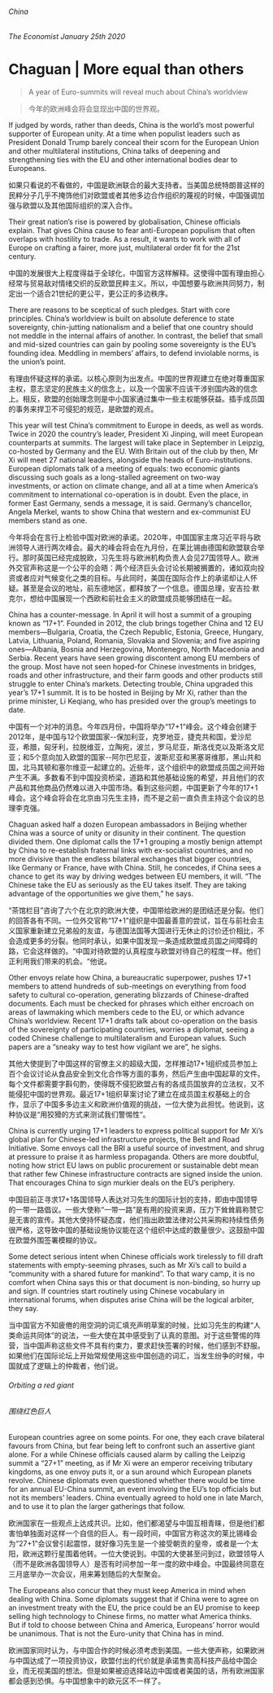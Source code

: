 ######  China
######  The Economist January 25th 2020
# Chaguan | More equal than others

> A year of Euro-summits will reveal much about China’s worldview

> 今年的欧洲峰会将会显现出中国的世界观。

If judged by words, rather than deeds, China is the world’s most powerful supporter of European unity. At a time when populist leaders such as President Donald Trump barely conceal their scorn for the European Union and other multilateral institutions, China talks of deepening and strengthening ties with the EU and other international bodies dear to Europeans.

如果只看说的不看做的，中国是欧洲联合的最大支持者。当美国总统特朗普这样的民粹分子几乎不掩饰他们对欧盟或者其他多边合作组织的蔑视的时候，中国强调加强与欧盟以及其他国际组织的深入合作。

Their great nation’s rise is powered by globalisation, Chinese officials explain. That gives China cause to fear anti-European populism that often overlaps with hostility to trade. As a result, it wants to work with all of Europe on crafting a fairer, more just, multilateral order fit for the 21st century.

中国的发展很大上程度得益于全球化，中国官方这样解释。这使得中国有理由担心经常与贸易敌对情绪交织的反欧盟民粹主义。所以，中国想要与欧洲共同努力，制定出一个适合21世纪的更公平，更公正的多边秩序。

There are reasons to be sceptical of such pledges. Start with core principles. China’s worldview is built on absolute deference to state sovereignty, chin-jutting nationalism and a belief that one country should not meddle in the internal affairs of another. In contrast, the belief that small and mid-sized countries can gain by pooling some sovereignty is the EU’s founding idea. Meddling in members’ affairs, to defend inviolable norms, is the union’s point.

有理由怀疑这样的承诺。以核心原则为出发点。中国的世界观建立在绝对尊重国家主权，意志坚定的民族主义的信念上，以及一个国家不应该干涉别国内政的信念上。相反，欧盟的创始理念则是中小国家通过集中一些主权能够获益。插手成员国的事务来捍卫不可侵犯的规范，是欧盟的观点。

This year will test China’s commitment to Europe in deeds, as well as words. Twice in 2020 the country’s leader, President Xi Jinping, will meet European counterparts at summits. The largest will take place in September in Leipzig, co-hosted by Germany and the EU. With Britain out of the club by then, Mr Xi will meet 27 national leaders, alongside the heads of Euro-institutions. European diplomats talk of a meeting of equals: two economic giants discussing such goals as a long-stalled agreement on two-way investments, or action on climate change, and all at a time when America’s commitment to international co-operation is in doubt. Even the place, in former East Germany, sends a message, it is said. Germany’s chancellor, Angela Merkel, wants to show China that western and ex-communist EU members stand as one.

今年将会在言行上检验中国对欧洲的承诺。2020年，中国国家主席习近平将与欧洲领导人进行两次峰会。最大的峰会将会在九月份，在莱比锡由德国和欧盟联合举行。那时英国已经完成脱欧，习先生将与欧洲机构负责人会见27国领导人。欧洲外交官声称这是一个公平的会晤：两个经济巨头会讨论长期被搁置的，诸如双向投资或者应对气候变化之类的目标。与此同时，美国在国际合作上的承诺却让人怀疑。甚至是会议的地址，前东德地区，都释放了一个信息。德国总理，安吉拉·默克尔，想给中国展现一个西欧和前社会主义的欧盟成员能够团结在一起。

China has a counter-message. In April it will host a summit of a grouping known as “17+1”. Founded in 2012, the club brings together China and 12 EU members—Bulgaria, Croatia, the Czech Republic, Estonia, Greece, Hungary, Latvia, Lithuania, Poland, Romania, Slovakia and Slovenia; and five aspiring ones—Albania, Bosnia and Herzegovina, Montenegro, North Macedonia and Serbia. Recent years have seen growing discontent among EU members of the group. Most have not seen hoped-for Chinese investments in bridges, roads and other infrastructure, and their farm goods and other products still struggle to enter China’s markets. Detecting trouble, China upgraded this year’s 17+1 summit. It is to be hosted in Beijing by Mr Xi, rather than the prime minister, Li Keqiang, who has presided over the group’s meetings to date.

中国有一个对冲的消息。今年四月份，中国将举办“17+1”峰会。这个峰会创建于2012年，是中国与12个欧盟国家--保加利亚，克罗地亚，捷克共和国，爱沙尼亚，希腊，匈牙利，拉脱维亚，立陶宛，波兰，罗马尼亚，斯洛伐克以及斯洛文尼亚；和5个意向加入欧盟的国家--阿尔巴尼亚，波斯尼亚和黑塞哥维那，黑山共和国，北马其顿和塞尔维亚一起建立的。近些年，这个组织中的欧盟成员国之间开始产生不满。多数看不到中国投资桥梁，道路和其他基础设施的希望，并且他们的农产品和其他商品仍然难以进入中国市场。看到这些问题，中国更新了今年的17+1峰会。这个峰会将会在北京由习先生主持，而不是之前一直负责主持这个会议的总理李克强。

Chaguan asked half a dozen European ambassadors in Beijing whether China was a source of unity or disunity in their continent. The question divided them. One diplomat calls the 17+1 grouping a mostly benign attempt by China to re-establish fraternal links with ex-socialist countries, and no more divisive than the endless bilateral exchanges that bigger countries, like Germany or France, have with China. Still, he concedes, if China sees a chance to get its way by driving wedges between EU members, it will. “The Chinese take the EU as seriously as the EU takes itself. They are taking advantage of the opportunities we give them,” he says.

“茶馆栏目”咨询了六个在北京的欧洲大使，中国带给欧洲的是团结还是分裂。他们的回答各有不同。一位外交官称“17+1”组织是中国最善意的尝试，旨在与前社会主义国家重新建立兄弟般的友谊，与德国法国等大国进行无休止的讨价还价相比，不会造成更多的分裂。他同时承认，如果中国发现一条造成欧盟成员国之间障碍的路，它会这样做的。“中国对待欧盟的认真程度与欧盟对待自己的程度一样。他们正利用我们带来的机会。“他说。

Other envoys relate how China, a bureaucratic superpower, pushes 17+1 members to attend hundreds of sub-meetings on everything from food safety to cultural co-operation, generating blizzards of Chinese-drafted documents. Each must be checked for phrases which either encroach on areas of lawmaking which members cede to the EU, or which advance China’s worldview. Recent 17+1 drafts talk about co-operation on the basis of the sovereignty of participating countries, worries a diplomat, seeing a coded Chinese challenge to multilateralism and European values. Such papers are a “sneaky way to test how vigilant we are”, he sighs.

其他大使提到了中国这样的官僚主义的超级大国，怎样推动17+1组织成员参加上百个会议讨论从食品安全到文化合作等方面的事务，然后产生由中国起草的文件。每个文件都需要字斟句酌，使得既不侵犯欧盟占有的各成员国放弃的立法权，又不能侵犯中国的世界观。最近17+1组织草案讨论了建立在成员国主权基础上的合作，显示了中国多多边主义和欧洲价值观的挑战，一位大使为此担忧。他说到，这种协议是“用狡猾的方式来测试我们警惕性“。

China is currently urging 17+1 leaders to express political support for Mr Xi’s global plan for Chinese-led infrastructure projects, the Belt and Road Initiative. Some envoys call the BRI a useful source of investment, and shrug at pressure to praise it as harmless propaganda. Others are more doubtful, noting how strict EU laws on public procurement or sustainable debt mean that rather few Chinese infrastructure contracts are signed inside the union. That encourages China to sign murkier deals on the EU’s periphery.

中国目前正寻求17+1各国领导人表达对习先生的国际计划的支持，即由中国领导的一带一路倡议。一些大使称“一带一路”是有用的投资来源，压力下耸耸肩称赞它是无害的宣传。其他大使持怀疑态度，他们指出欧盟法律对公共采购和持续性债务很严格，这导致中国的基础设施协议能在这个组织中达成的数量很少。这鼓励中国在欧盟外围签署模糊的协议。

Some detect serious intent when Chinese officials work tirelessly to fill draft statements with empty-seeming phrases, such as Mr Xi’s call to build a “community with a shared future for mankind”. To that wary camp, it is no comfort when China says this or that document is non-binding, so hurry up and sign. If countries start routinely using Chinese vocabulary in international forums, when disputes arise China will be the logical arbiter, they say.

当中国官方不知疲倦的用空洞的词汇填充声明草案的时候，比如习先生的构建“人类命运共同体”的说法，一些大使在其中感受到了认真的意图。对于这些警惕的阵营，当中国声称这些文件不具有约束力，要求赶快签署的时候，他们感到不舒服。如果他们在国际论坛上开始常规使用这些中国创造的词汇，当发生纷争的时候，中国就成了逻辑上的仲裁者，他们说。

###### Orbiting a red giant

###### 围绕红色巨人

European countries agree on some points. For one, they each crave bilateral favours from China, but fear being left to confront such an assertive giant alone. For a while Chinese officials caused alarm by calling the Leipzig summit a “27+1” meeting, as if Mr Xi were an emperor receiving tributary kingdoms, as one envoy puts it, or a sun around which European planets revolve. Chinese diplomats even questioned whether there would be time for an annual EU-China summit, an event involving the EU’s top officials but not its members’ leaders. China eventually agreed to hold one in late March, and to use it to plan the larger gatherings that follow.

欧洲国家在一些观点上达成共识。比如，他们都渴望与中国互相青睐，但是他们都害怕单独面对这样一个自信的巨人。有一段时间，中国官方称这次的莱比锡峰会为“27+1”会议曾引起震惊，就好像习先生是一个接受朝贡的皇帝，或者是一个太阳，欧洲这颗行星围着他转。一位大使说到。中国的大使甚至问到过，欧盟领导人（而不是欧洲各国领导人）是否有时间参加一年一度的欧中峰会。中国最终同意在三月底举办一次会议，用来筹划随后的大型聚会。

The Europeans also concur that they must keep America in mind when dealing with China. Some diplomats suggest that if China were to agree on an investment treaty with the EU, the price could be an EU promise to keep selling high technology to Chinese firms, no matter what America thinks. But if told to choose between China and America, Europeans’ horror would be unanimous. That is not the Euro-unity that China has in mind. 

欧洲国家同时认为，与中国合作的时候必须考虑到美国。一些大使声称，如果欧洲与中国达成了一项投资协议，欧盟付出的代价就是承诺售卖高科技产品给中国企业，而无视美国的想法。但是如果被迫选择站边中国或者美国的话，所有欧洲国家都会感到恐惧。与中国想象中的欧元区不一样了。
